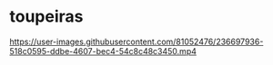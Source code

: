 # toupeiras




https://user-images.githubusercontent.com/81052476/236697936-518c0595-ddbe-4607-bec4-54c8c48c3450.mp4

